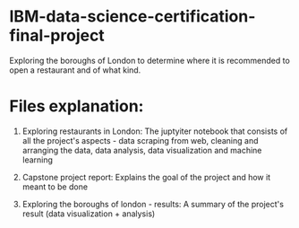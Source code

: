 # IBM-data-science-certification-final-project
Exploring the boroughs of London to determine where it is recommended to open a restaurant and of what kind.

# Files explanation:
1. Exploring restaurants in London: 
The juptyiter notebook that consists of all the project's aspects - data scraping from web, cleaning and arranging the data, data analysis, data visualization and machine learning 

2. Capstone project report: Explains the goal of the project and how it meant to be done

3. Exploring the boroughs of london - results: A summary of the project's result (data visualization + analysis)

